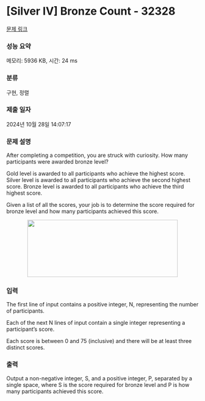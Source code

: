 # [Silver IV] Bronze Count - 32328 

[문제 링크](https://www.acmicpc.net/problem/32328) 

### 성능 요약

메모리: 5936 KB, 시간: 24 ms

### 분류

구현, 정렬

### 제출 일자

2024년 10월 28일 14:07:17

### 문제 설명

<p>After completing a competition, you are struck with curiosity. How many participants were awarded bronze level?</p>

<p>Gold level is awarded to all participants who achieve the highest score. Silver level is awarded to all participants who achieve the second highest score. Bronze level is awarded to all participants who achieve the third highest score.</p>

<p>Given a list of all the scores, your job is to determine the score required for bronze level and how many participants achieved this score.</p>

<p style="text-align: center;"><img alt="" src="https://upload.acmicpc.net/dd38e9f0-73fe-4763-8841-6642a0890f2e/-/preview/" style="width: 394px; height: 150px;"></p>

### 입력 

 <p>The first line of input contains a positive integer, N, representing the number of participants.</p>

<p>Each of the next N lines of input contain a single integer representing a participant’s score.</p>

<p>Each score is between 0 and 75 (inclusive) and there will be at least three distinct scores.</p>

<p> </p>

### 출력 

 <p>Output a non-negative integer, S, and a positive integer, P, separated by a single space, where S is the score required for bronze level and P is how many participants achieved this score.</p>

